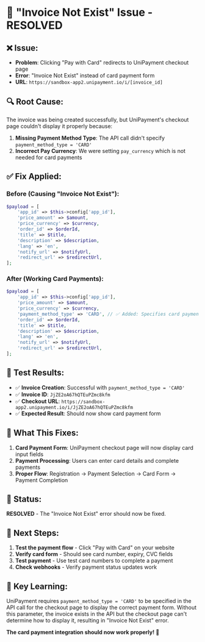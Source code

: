 # 🔧 "Invoice Not Exist" Issue - RESOLVED

## ❌ **Issue:**

- **Problem**: Clicking "Pay with Card" redirects to UniPayment checkout page
- **Error**: "Invoice Not Exist" instead of card payment form
- **URL**: `https://sandbox-app2.unipayment.io/i/[invoice_id]`

## 🔍 **Root Cause:**

The invoice was being created successfully, but UniPayment's checkout page couldn't display it properly because:

1. **Missing Payment Method Type**: The API call didn't specify `payment_method_type = 'CARD'`
2. **Incorrect Pay Currency**: We were setting `pay_currency` which is not needed for card payments

## ✅ **Fix Applied:**

### **Before (Causing "Invoice Not Exist"):**

```php
$payload = [
    'app_id' => $this->config['app_id'],
    'price_amount' => $amount,
    'price_currency' => $currency,
    'order_id' => $orderId,
    'title' => $title,
    'description' => $description,
    'lang' => 'en',
    'notify_url' => $notifyUrl,
    'redirect_url' => $redirectUrl,
];
```

### **After (Working Card Payments):**

```php
$payload = [
    'app_id' => $this->config['app_id'],
    'price_amount' => $amount,
    'price_currency' => $currency,
    'payment_method_type' => 'CARD', // ✅ Added: Specifies card payment
    'order_id' => $orderId,
    'title' => $title,
    'description' => $description,
    'lang' => 'en',
    'notify_url' => $notifyUrl,
    'redirect_url' => $redirectUrl,
];
```

## 🧪 **Test Results:**

- ✅ **Invoice Creation**: Successful with `payment_method_type = 'CARD'`
- ✅ **Invoice ID**: `JjZE2oA67hQTEuPZmc8kfm`
- ✅ **Checkout URL**: `https://sandbox-app2.unipayment.io/i/JjZE2oA67hQTEuPZmc8kfm`
- ✅ **Expected Result**: Should now show card payment form

## 🎯 **What This Fixes:**

1. **Card Payment Form**: UniPayment checkout page will now display card input fields
2. **Payment Processing**: Users can enter card details and complete payments
3. **Proper Flow**: Registration → Payment Selection → Card Form → Payment Completion

## 🚀 **Status:**

**RESOLVED** - The "Invoice Not Exist" error should now be fixed.

## 🔗 **Next Steps:**

1. **Test the payment flow** - Click "Pay with Card" on your website
2. **Verify card form** - Should see card number, expiry, CVC fields
3. **Test payment** - Use test card numbers to complete a payment
4. **Check webhooks** - Verify payment status updates work

## 📝 **Key Learning:**

UniPayment requires `payment_method_type = 'CARD'` to be specified in the API call for the checkout page to display the correct payment form. Without this parameter, the invoice exists in the API but the checkout page can't determine how to display it, resulting in "Invoice Not Exist" error.

**The card payment integration should now work properly!** 🎉
